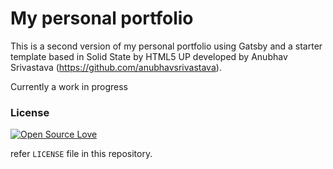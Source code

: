 # My personal portfolio

This is a second version of my personal portfolio using Gatsby and a starter template based in Solid State by HTML5 UP developed by Anubhav Srivastava (https://github.com/anubhavsrivastava).

Currently a work in progress

### License

[![Open Source Love](https://badges.frapsoft.com/os/mit/mit.svg?v=102)](LICENSE)

refer `LICENSE` file in this repository.
